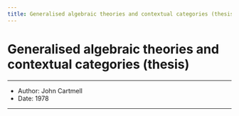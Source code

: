 ```yaml
---
title: Generalised algebraic theories and contextual categories (thesis)
---
```


# Generalised algebraic theories and contextual categories (thesis)

------
- Author: John Cartmell
- Date: 1978
------
